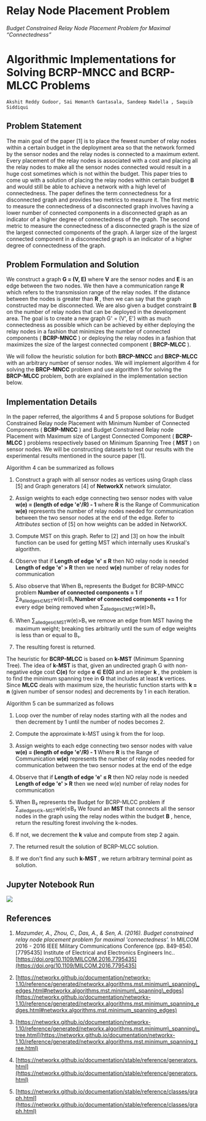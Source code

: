 # Relay Node Placement Problem
###### Budget Constrained Relay Node Placement Problem for Maximal “Connectedness”

# Algorithmic Implementations for Solving BCRP-MNCC and BCRP-MLCC Problems

```
Akshit Reddy Gudoor, Sai Hemanth Gantasala, Sandeep Nadella , Saquib Siddiqui
```

## Problem Statement

The main goal of the paper [1] is to place the fewest number of relay nodes within a certain budget in the deployment area so that the network formed by the sensor nodes and the relay nodes is connected to a maximum extent. Every placement of the relay nodes is associated with a cost and placing all the relay nodes to make all the sensor nodes connected would result in a huge cost sometimes which is not within the budget. This paper tries to come up with a solution of placing the relay nodes within certain budget **B** and would still be able to achieve a network with a high level of connectedness. The paper defines the term connectedness for a disconnected graph and provides two metrics to measure it. The first metric to measure the connectedness of a disconnected graph involves having a lower number of connected components in a disconnected graph as an indicator of a higher degree of connectedness of the graph. The second metric to measure the connectedness of a disconnected graph is the size of the largest connected components of the graph. A larger size of the largest connected component in a disconnected graph is an indicator of a higher degree of connectedness of the graph.

## Problem Formulation and Solution

We construct a graph **G = (V, E)** where **V** are the sensor nodes and **E** is an edge between the two nodes. We then have a communication range **R** which refers to the transmission range of the relay nodes. If the distance between the nodes is greater than **R** , then we can say that the graph constructed may be disconnected. We are also given a budget constraint **B** on the number of relay nodes that can be deployed in the development area. The goal is to create a new graph G&#39; = (V&#39;, E&#39;) with as much connectedness as possible which can be achieved by either deploying the relay nodes in a fashion that minimizes the number of connected components ( **BCRP-MNCC** ) or deploying the relay nodes in a fashion that maximizes the size of the largest connected component ( **BRCP-MLCC** ).

We will follow the heuristic solution for both **BRCP-MNCC** and **BRCP-MLCC** with an arbitrary number of sensor nodes. We will implement algorithm 4 for solving the **BRCP-MNCC** problem and use algorithm 5 for solving the **BRCP-MLCC** problem, both are explained in the implementation section below.

## Implementation Details

In the paper referred, the algorithms 4 and 5 propose solutions for Budget Constrained Relay node Placement with Minimum Number of Connected Components ( **BCRP-MNCC** ) and Budget Constrained Relay node Placement with Maximum size of Largest Connected Component ( **BCRP-MLCC** ) problems respectively based on Minimum Spanning Tree ( **MST** ) on sensor nodes. We will be constructing datasets to test our results with the experimental results mentioned in the source paper [1].

Algorithm 4 can be summarized as follows

1. Construct a graph with all sensor nodes as vertices using Graph class [5] and Graph generators [4] of **NetworkX** network simulator.
2. Assign weights to each edge connecting two sensor nodes with value
**w(e) = (length of edge &#39;e&#39;/R) - 1**
where
**R** is the Range of Communication
**w(e)** represents the number of relay nodes needed for communication between the two sensor nodes at the end of the edge.
Refer to _Attributes_ section of [5] on how weights can be added in NetworkX.

3. Compute MST on this graph. Refer to [2] and [3] on how the inbuilt function can be used for getting MST which internally uses Kruskal&#39;s algorithm.
4. Observe that if
**Length of edge &#39;e&#39; ≤ R** then NO relay node is needed
**Length of edge &#39;e&#39; > R** then we need **w(e)** number of relay nodes for communication
5. Also observe that
When B₁ represents the Budget for BCRP-MNCC problem
**Number of connected components = 1** if ∑a<sub>alledges∈MST</sub>w(e)≤B₁
**Number of connected components += 1** for every edge being removed when ∑<sub>alledges∈MST</sub>w(e)>B₁

6. When ∑<sub>alledges∈MST</sub>w(e)>B₁ we remove an edge from MST having the maximum weight; breaking ties arbitrarily until the sum of edge weights is less than or equal to B₁.
7. The resulting forest is returned.

The heuristic for **BCRP-MLCC** is based on **k-MST** (Minimum Spanning Tree). The idea of **k-MST** is that, given an undirected graph G with non-negative edge cost **C(e)** for edge **e**  **∈** **E(G)** and an integer **k** , the problem is to find the minimum spanning tree in **G** that includes at least **k** vertices. Since **MLCC** deals with maximum size, the heuristic function starts with **k = n** (given number of sensor nodes) and decrements by 1 in each iteration.

Algorithm 5 can be summarized as follows

1. Loop over the number of relay nodes starting with all the nodes and then decrement by 1 until the number of nodes becomes 2.
2. Compute the approximate k-MST using k from the for loop.
3. Assign weights to each edge connecting two sensor nodes with value
**w(e) = (length of edge &#39;e&#39;/R) - 1**
Where
**R** is the Range of Communication
**w(e)** represents the number of relay nodes needed for communication between the two sensor nodes at the end of the edge
4. Observe that if
**Length of edge &#39;e&#39; ≤ R** then NO relay node is needed
**Length of edge &#39;e&#39; > R** then we need w(e) number of relay nodes for communication
5. When B₂ represents the Budget for BCRP-MLCC problem
if ∑<sub>alledges∈k−MST</sub>w(e)≤B₂
We found an **MST** that connects all the sensor nodes in the graph using the relay nodes within the budget **B** , hence, return the resulting forest involving the k-nodes.

6. If not, we decrement the **k** value and compute from step 2 again.
7. The returned result the solution of BCRP-MLCC solution.
8. If we don&#39;t find any such **k-MST** , we return arbitrary terminal point as solution.

## Jupyter Notebook Run

![](https://github.com/SandeepNadella/RelayNodePlacement/blob/master/RelayNodePlacementJupyterNotebookRun.png)

## References

1. _Mazumder, A., Zhou, C., Das, A., &amp; Sen, A. (2016). Budget constrained relay node placement problem for maximal &#39;connectedness&#39;._ In MILCOM 2016 - 2016 IEEE Military Communications Conference (pp. 849-854). [7795435] Institute of Electrical and Electronics Engineers Inc.. [https://doi.org/10.1109/MILCOM.2016.7795435](https://doi.org/10.1109/MILCOM.2016.7795435)

1. [https://networkx.github.io/documentation/networkx-1.10/reference/generated/networkx.algorithms.mst.minimum\_spanning\_edges.html#networkx.algorithms.mst.minimum\_spanning\_edges](https://networkx.github.io/documentation/networkx-1.10/reference/generated/networkx.algorithms.mst.minimum_spanning_edges.html#networkx.algorithms.mst.minimum_spanning_edges)

1. [https://networkx.github.io/documentation/networkx-1.10/reference/generated/networkx.algorithms.mst.minimum\_spanning\_tree.html](https://networkx.github.io/documentation/networkx-1.10/reference/generated/networkx.algorithms.mst.minimum_spanning_tree.html)

1. [https://networkx.github.io/documentation/stable/reference/generators.html](https://networkx.github.io/documentation/stable/reference/generators.html)

1. [https://networkx.github.io/documentation/stable/reference/classes/graph.html](https://networkx.github.io/documentation/stable/reference/classes/graph.html)
